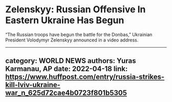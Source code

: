 # Zelenskyy: Russian Offensive In Eastern Ukraine Has Begun

“The Russian troops have begun the battle for the Donbas,” Ukrainian President Volodymyr Zelenskyy announced in a video address.

---
category: WORLD NEWS
authors: Yuras Karmanau, AP
date: 2022-04-18
link: https://www.huffpost.com/entry/russia-strikes-kill-lviv-ukraine-war_n_625d72cae4b0723f801b5305
---
